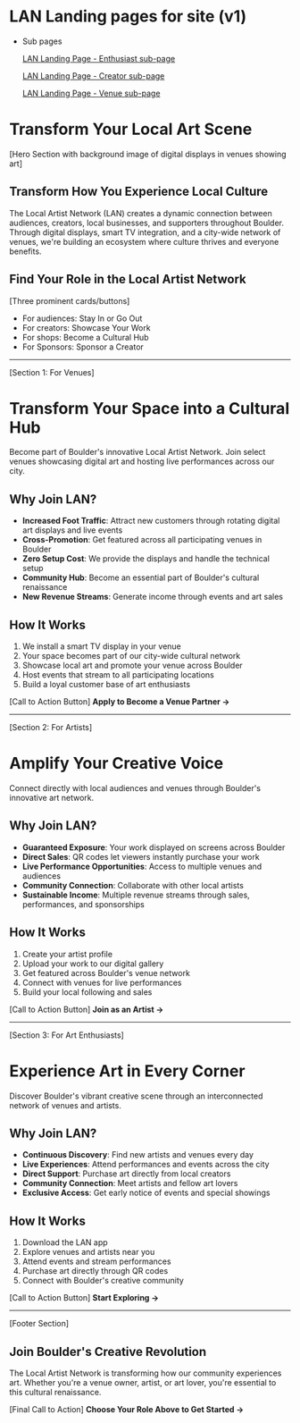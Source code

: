# LAN Landing pages for site (v1)

- Sub pages
    
    [LAN Landing Page - Enthusiast sub-page](LAN%20Landing%20Page%20-%20Enthusiast%20sub-page%20158faa2a7b8a81178e6fd5198e24252e.md)
    
    [LAN Landing Page - Creator sub-page](LAN%20Landing%20Page%20-%20Creator%20sub-page%20158faa2a7b8a817189f1c33dcf808719.md)
    
    [LAN Landing Page - Venue sub-page](LAN%20Landing%20Page%20-%20Venue%20sub-page%20158faa2a7b8a8103b119f28e2293b3cf.md)
    

# Transform Your Local Art Scene

[Hero Section with background image of digital displays in venues showing art]

## Transform How You Experience Local Culture

The Local Artist Network (LAN) creates a dynamic connection between audiences, creators, local businesses, and supporters throughout Boulder. Through digital displays, smart TV integration, and a city-wide network of venues, we're building an ecosystem where culture thrives and everyone benefits.

## Find Your Role in the Local Artist Network

[Three prominent cards/buttons]

* For audiences: Stay In or Go Out
* For creators: Showcase Your Work
* For shops: Become a Cultural Hub
* For Sponsors: Sponsor a Creator

---

[Section 1: For Venues]

# Transform Your Space into a Cultural Hub

Become part of Boulder's innovative Local Artist Network. Join select venues showcasing digital art and hosting live performances across our city.

## Why Join LAN?

- **Increased Foot Traffic**: Attract new customers through rotating digital art displays and live events
- **Cross-Promotion**: Get featured across all participating venues in Boulder
- **Zero Setup Cost**: We provide the displays and handle the technical setup
- **Community Hub**: Become an essential part of Boulder's cultural renaissance
- **New Revenue Streams**: Generate income through events and art sales

## How It Works

1. We install a smart TV display in your venue
2. Your space becomes part of our city-wide cultural network
3. Showcase local art and promote your venue across Boulder
4. Host events that stream to all participating locations
5. Build a loyal customer base of art enthusiasts

[Call to Action Button]
**Apply to Become a Venue Partner →**

---

[Section 2: For Artists]

# Amplify Your Creative Voice

Connect directly with local audiences and venues through Boulder's innovative art network.

## Why Join LAN?

- **Guaranteed Exposure**: Your work displayed on screens across Boulder
- **Direct Sales**: QR codes let viewers instantly purchase your work
- **Live Performance Opportunities**: Access to multiple venues and audiences
- **Community Connection**: Collaborate with other local artists
- **Sustainable Income**: Multiple revenue streams through sales, performances, and sponsorships

## How It Works

1. Create your artist profile
2. Upload your work to our digital gallery
3. Get featured across Boulder's venue network
4. Connect with venues for live performances
5. Build your local following and sales

[Call to Action Button]
**Join as an Artist →**

---

[Section 3: For Art Enthusiasts]

# Experience Art in Every Corner

Discover Boulder's vibrant creative scene through an interconnected network of venues and artists.

## Why Join LAN?

- **Continuous Discovery**: Find new artists and venues every day
- **Live Experiences**: Attend performances and events across the city
- **Direct Support**: Purchase art directly from local creators
- **Community Connection**: Meet artists and fellow art lovers
- **Exclusive Access**: Get early notice of events and special showings

## How It Works

1. Download the LAN app
2. Explore venues and artists near you
3. Attend events and stream performances
4. Purchase art directly through QR codes
5. Connect with Boulder's creative community

[Call to Action Button]
**Start Exploring →**

---

[Footer Section]

## Join Boulder's Creative Revolution

The Local Artist Network is transforming how our community experiences art. Whether you're a venue owner, artist, or art lover, you're essential to this cultural renaissance.

[Final Call to Action]
**Choose Your Role Above to Get Started →**
